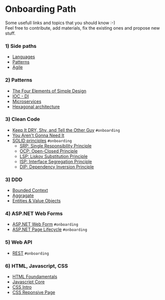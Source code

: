 # Onboarding Path

Some usefull links and topics that you should know :-)  
Feel free to contribute, add materials, fix the existing ones and propose new stuff.

### 1) Side paths
* [Languages](paths/languages)
* [Patterns](paths/patterns)
* [Agile](paths/agile)

### 2) Patterns
* [The Four Elements of Simple Design](http://www.jbrains.ca/permalink/the-four-elements-of-simple-design)
* [IOC - DI](https://www.martinfowler.com/articles/injection.html#InversionOfControl)
* [Microservices](https://martinfowler.com/microservices/)
* [Hexagonal architecture](http://alistair.cockburn.us/Hexagonal+architecture)

### 3) Clean Code
* [Keep It DRY, Shy, and Tell the Other Guy](http://media.pragprog.com/articles/may_04_oo1.pdf) ```#onboarding```
* [You Aren't Gonna Need It](http://wiki.c2.com/?YouArentGonnaNeedIt)
* [SOLID principles](http://butunclebob.com/ArticleS.UncleBob.PrinciplesOfOod) ```#onboarding```
  * [SRP: Single Responsibility Principle](https://docs.google.com/open?id=0ByOwmqah_nuGNHEtcU5OekdDMkk)
  * [OCP: Open-Closed Principle](http://docs.google.com/a/cleancoder.com/viewer?a=v&pid=explorer&chrome=true&srcid=0BwhCYaYDn8EgN2M5MTkwM2EtNWFkZC00ZTI3LWFjZTUtNTFhZGZiYmUzODc1&hl=en)
  * [LSP: Liskov Substitution Principle](http://docs.google.com/a/cleancoder.com/viewer?a=v&pid=explorer&chrome=true&srcid=0BwhCYaYDn8EgNzAzZjA5ZmItNjU3NS00MzQ5LTkwYjMtMDJhNDU5ZTM0MTlh&hl=en)
  * [ISP: Interface Segregation Principle](http://docs.google.com/a/cleancoder.com/viewer?a=v&pid=explorer&chrome=true&srcid=0BwhCYaYDn8EgOTViYjJhYzMtMzYxMC00MzFjLWJjMzYtOGJiMDc5N2JkYmJi&hl=en)
  * [DIP: Dependency Inversion Principle](http://docs.google.com/a/cleancoder.com/viewer?a=v&pid=explorer&chrome=true&srcid=0BwhCYaYDn8EgMjdlMWIzNGUtZTQ0NC00ZjQ5LTkwYzQtZjRhMDRlNTQ3ZGMz&hl=en)

### 3) DDD
* [Bounded Context](https://martinfowler.com/bliki/BoundedContext.html)
* [Aggragate](https://martinfowler.com/bliki/DDD_Aggregate.html)
* [Entities & Value Objects](https://martinfowler.com/bliki/EvansClassification.html)

### 4) ASP.NET Web Forms
* [ASP.NET Web Form](https://docs.microsoft.com/en-us/aspnet/web-forms/overview/getting-started/getting-started-with-aspnet-45-web-forms/introduction-and-overview) ```#onboarding```
* [ASP.NET Page Lifecycle](http://msdn.microsoft.com/en-us/library/ms178472.aspx) ```#onboarding```

### 5) Web API
* [REST](https://mlsdev.com/blog/81-a-beginner-s-tutorial-for-understanding-restful-api) ```#onboarding```

### 6) HTML, Javascript, CSS
* [HTML Foundamentals](https://app.pluralsight.com/library/courses/html-fundamentals/table-of-contents)
* [Javascript Core](https://app.pluralsight.com/paths/skill/javascript-core-language)
* [CSS Intro](https://app.pluralsight.com/library/courses/css-intro/table-of-contents)
* [CSS Reponsive Page](https://app.pluralsight.com/library/courses/css-flexbox-creating-responsive-pages/table-of-contents)
